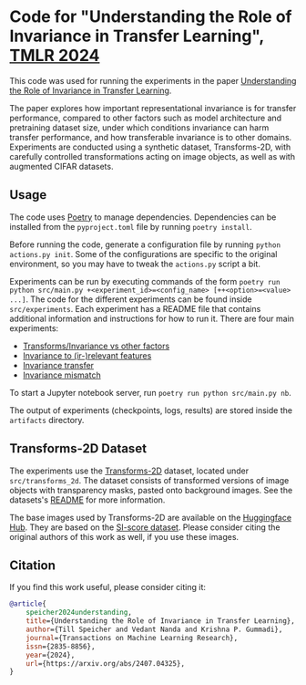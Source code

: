 # Code for "Understanding the Role of Invariance in Transfer Learning", [TMLR 2024](https://arxiv.org/abs/2407.04325)

This code was used for running the experiments in the paper [Understanding the Role of Invariance in Transfer Learning](https://arxiv.org/abs/2407.04325).

The paper explores how important representational invariance is for transfer performance, compared to other factors such as model architecture and pretraining dataset size, under which conditions invariance can harm transfer performance, and how transferable invariance is to other domains.
Experiments are conducted using a synthetic dataset, Transforms-2D, with carefully controlled transformations acting on image objects, as well as with augmented CIFAR datasets.

## Usage

The code uses [Poetry](https://python-poetry.org/) to manage dependencies.
Dependencies can be installed from the `pyproject.toml` file by running `poetry install`.

Before running the code, generate a configuration file by running `python actions.py init`.
Some of the configurations are specific to the original environment, so you may have to tweak the `actions.py` script a bit.

Experiments can be run by executing commands of the form `poetry run python src/main.py +<experiment_id>=<config_name> [++<option>=<value> ...]`.
The code for the different experiments can be found inside `src/experiments`.
Each experiment has a README file that contains additional information and instructions for how to run it.
There are four main experiments:

- [Transforms/Invariance vs other factors](./src/experiments/transforms_vs_other/)
- [Invariance to (ir-)relevant features](./src/experiments/irrelevant_feature_extraction/)
- [Invariance transfer](./src/experiments/invariance_transfer/)
- [Invariance mismatch](./src/experiments/transforms_mismatch/)

To start a Jupyter notebook server, run `poetry run python src/main.py nb`.

The output of experiments (checkpoints, logs, results) are stored inside the `artifacts` directory.

## Transforms-2D Dataset

The experiments use the [Transforms-2D](./src/transforms_2d/) dataset, located under `src/transforms_2d`.
The dataset consists of transformed versions of image objects with transparency masks, pasted onto background images.
See the datasets's [README](./src/transforms_2d/README.md) for more information.

The base images used by Transforms-2D are available on the [Huggingface Hub](https://huggingface.co/datasets/tillspeicher/transforms_2d_base).
They are based on the [SI-score dataset](https://github.com/google-research/si-score/).
Please consider citing the original authors of this work as well, if you use these images.

## Citation
If you find this work useful, please consider citing it:
```bibtex
@article{
    speicher2024understanding,
    title={Understanding the Role of Invariance in Transfer Learning},
    author={Till Speicher and Vedant Nanda and Krishna P. Gummadi},
    journal={Transactions on Machine Learning Research},
    issn={2835-8856},
    year={2024},
    url={https://arxiv.org/abs/2407.04325},
}
```
